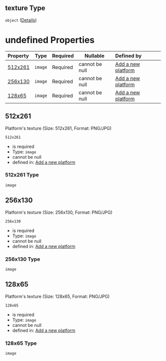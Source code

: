 ## texture Type

`object` ([Details](add-platform-properties-texture.md))

# undefined Properties

| Property            | Type    | Required | Nullable       | Defined by                                                                                                                                                                  |
| :------------------ | ------- | -------- | -------------- | :-------------------------------------------------------------------------------------------------------------------------------------------------------------------------- |
| [512x261](#512x261) | `image` | Required | cannot be null | [Add a new platform](add-platform-properties-texture-properties-512x261.md "http&#x3A;//www.city-game-studio.com/add.platform.json#/properties/texture/properties/512x261") |
| [256x130](#256x130) | `image` | Required | cannot be null | [Add a new platform](add-platform-properties-texture-properties-256x130.md "http&#x3A;//www.city-game-studio.com/add.platform.json#/properties/texture/properties/256x130") |
| [128x65](#128x65)   | `image` | Required | cannot be null | [Add a new platform](add-platform-properties-texture-properties-128x65.md "http&#x3A;//www.city-game-studio.com/add.platform.json#/properties/texture/properties/128x65")   |

## 512x261

Platform's texture (Size: 512x261, Format: PNG/JPG)


`512x261`

-   is required
-   Type: `image`
-   cannot be null
-   defined in: [Add a new platform](add-platform-properties-texture-properties-512x261.md "http&#x3A;//www.city-game-studio.com/add.platform.json#/properties/texture/properties/512x261")

### 512x261 Type

`image`

## 256x130

Platform's texture (Size: 256x130, Format: PNG/JPG)


`256x130`

-   is required
-   Type: `image`
-   cannot be null
-   defined in: [Add a new platform](add-platform-properties-texture-properties-256x130.md "http&#x3A;//www.city-game-studio.com/add.platform.json#/properties/texture/properties/256x130")

### 256x130 Type

`image`

## 128x65

Platform's texture (Size: 128x65, Format: PNG/JPG)


`128x65`

-   is required
-   Type: `image`
-   cannot be null
-   defined in: [Add a new platform](add-platform-properties-texture-properties-128x65.md "http&#x3A;//www.city-game-studio.com/add.platform.json#/properties/texture/properties/128x65")

### 128x65 Type

`image`
